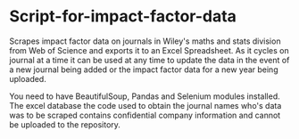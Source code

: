 # Script-for-impact-factor-data
Scrapes impact factor data on journals in Wiley's maths and stats division from Web of Science and exports it to an Excel Spreadsheet.  As it cycles on journal at a time it can be used at any time to update the data in the event of a new journal being added or the impact factor data for a new year being uploaded.

You need to have BeautifulSoup, Pandas and Selenium modules installed.  The excel database the code used to obtain the journal names who's data was to be scraped contains confidential company information and cannot be uploaded to the repository.
